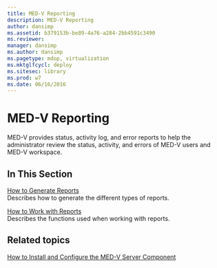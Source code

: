 ```yaml
---
title: MED-V Reporting
description: MED-V Reporting
author: dansimp
ms.assetid: b379153b-be89-4a76-a284-2bb4591c3490
ms.reviewer: 
manager: dansimp
ms.author: dansimp
ms.pagetype: mdop, virtualization
ms.mktglfcycl: deploy
ms.sitesec: library
ms.prod: w7
ms.date: 06/16/2016
---
```



# MED-V Reporting


MED-V provides status, activity log, and error reports to help the administrator review the status, activity, and errors of MED-V users and MED-V workspace.

## In This Section


<a href="" id="how-to-generate-reports"></a>[How to Generate Reports](how-to-generate-reports-medvv2.md)  
Describes how to generate the different types of reports.

<a href="" id="how-to-work-with-reports"></a>[How to Work with Reports](how-to-work-with-reports.md)  
Describes the functions used when working with reports.

## Related topics


[How to Install and Configure the MED-V Server Component](how-to-install-and-configure-the-med-v-server-component.md)

 

 





